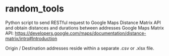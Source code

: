 # random_tools

Python script to send RESTful request to Google Maps Distance Matrix API and obtain distances and durations between addresses
Google Maps Matrix API: https://developers.google.com/maps/documentation/distance-matrix/intro#Introduction

Origin / Destination addresses reside within a separate .csv or .xlsx file.
